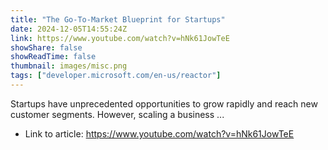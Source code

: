 ```yaml
---
title: "The Go-To-Market Blueprint for Startups"
date: 2024-12-05T14:55:24Z
link: https://www.youtube.com/watch?v=hNk61JowTeE
showShare: false
showReadTime: false
thumbnail: images/misc.png
tags: ["developer.microsoft.com/en-us/reactor"]
---
```

Startups have unprecedented opportunities to grow rapidly and reach new customer segments. However, scaling a business ...

- Link to article: https://www.youtube.com/watch?v=hNk61JowTeE